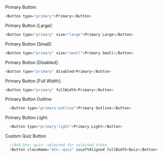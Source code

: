 Primary Button:
```js
<Button type="primary">Primary</Button>
```

Primary Button [Large]:
```js
<Button type="primary" size="large">Primary Large</Button>
```

Primary Button [Small]:
```js
<Button type="primary" size="small">Primary Small</Button>
```

Primary Button [Disabled]:
```js
<Button type="primary" disabled>Primary</Button>
```

Primary Button [Full Width]:
```js
<Button type="primary" fullWidth>Primary</Button>
```

Primary Button Outline:

```js
  <Button type="primary-outline">Primary Outline</Button>
```

Primary Button Light:

```js
  <Button type="primary-light">Primary Light</Button>
```

Custom Quiz Button

```js
  //Add btn--quiz--selected for selected state 
  <Button className="btn--quiz" isLeftAligned fullWidth>Quiz</Button>
```


